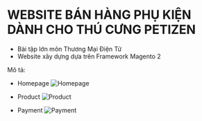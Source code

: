 
# WEBSITE BÁN HÀNG PHỤ KIỆN DÀNH CHO THÚ CƯNG PETIZEN

- Bài tập lớn môn Thương Mại Điện Tử 
- Website xây dựng dựa trên Framework Magento 2 

Mô tả:
- Homepage
![Homepage](https://scontent.xx.fbcdn.net/v/t1.15752-9/355568666_962675784979378_1418470881262950508_n.png?stp=dst-png_p206x206&_nc_cat=106&cb=99be929b-3346023f&ccb=1-7&_nc_sid=aee45a&_nc_ohc=fx831tMjhEUAX8C4OMJ&_nc_ad=z-m&_nc_cid=0&_nc_ht=scontent.xx&oh=03_AdSc6D9iZD0x5xc5C7Xb6QjeL2QRwL7BtvcRMFpz8eO-Hw&oe=64BB19EF)

- Product
![Product](https://scontent.xx.fbcdn.net/v/t1.15752-9/355429007_239443942167290_4299347134490638672_n.png?stp=dst-png_p206x206&_nc_cat=105&cb=99be929b-3346023f&ccb=1-7&_nc_sid=aee45a&_nc_ohc=_-y3q_Fe6UUAX_TXD5H&_nc_ad=z-m&_nc_cid=0&_nc_ht=scontent.xx&oh=03_AdQXcEDp0mhhxA8jooBs9WhY12IBSNo0RLYcPjr8MryaqQ&oe=64BB3620)

- Payment
![Payment](https://scontent.xx.fbcdn.net/v/t1.15752-9/353110710_228552686652777_8838833000327071768_n.png?stp=dst-png_p206x206&_nc_cat=100&cb=99be929b-3346023f&ccb=1-7&_nc_sid=aee45a&_nc_ohc=ber2zbMY6kEAX-t4OuJ&_nc_ad=z-m&_nc_cid=0&_nc_ht=scontent.xx&oh=03_AdQb9P8ysNyHsiQM93gfQ0f-9e97Bo2WLrYr-lfaqRug8A&oe=64BB4200)


